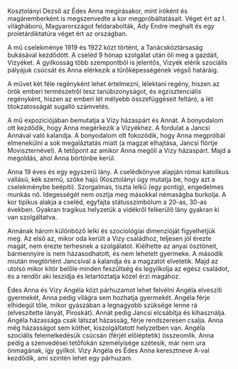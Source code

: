 Kosztolányi Dezső az Édes Anna megírásakor, mint íróként és magánemberként is megszenvedte a kor megpróbáltatásait. Véget ért az I. világháború, Magyarországot feldarabolták, Ady Endre meghalt és egy proletárdiktatúra véget ért az országban.

A mű cselekménye 1919 és 1922 közt történt, a Tanácsköztársaság bukásával kezdődött. A cseléd 9 hónap szolgálat után öli meg a gazdáit, Vizyéket. A gyilkosság több szempontból is jelentős, Vizyék elérik szociális pályájuk csúcsát és Anna elérkezik a tűrőképességének végső határáig.

A művet két féle regényként lehet értelmezni, lélektani regény, hiszen az örök emberi természetről tesz tanúbizonyságot, és egzisztenciális regényként, hiszen az emberi lét mélyebb összefüggéseit feltáró, a lét titokzatosságát sugalló számvetés.

A mű expozíciójában bemutatja a Vizy házaspárt és Annát. A bonyodalom ott kezdődik, hogy Anna megérkezik a Vizyékhez. A fordulat a Jancsi Annával való kalandja. A bonyodalom ott fokozódik, hogy Anna megpróbál elmenekülni a sok megaláztatás miatt (a magzat elhajtása, Jancsi flörtje Moviszternével). A tetőpont az amikor Anna megöli a Vizy házaspárt. Majd a megoldás, ahol Anna börtönbe kerül.

Anna 19 éves és egy egyszerű lány. A cselédkönyve alapján római katolikus vallású, kék szemű, szőke hajú (Kosztolányi úgy mutatja be, hogy azt a cselekménybe beépíti). Szorgalmas, tiszta lelkű (egy pontig), engedelmes munkás nő. Idegességét nem osztja meg másokkal némaságba burkolja. A kor tipikus alakja a cseléd, egyfajta státusszimbólum a 20-as, 30-as években. Gyakran tragikus helyzetük a vidékről felkerülő lány gyakran ki van szolgáltatva.

Annának három különböző lelki és szociológiai dimenzióját figyelhetjük meg. Az első az, mikor oda került a Vizy családhoz, teljesen jól érezte magát, nem érezte terhesnek a szolgálatot. Kiélhette az anyai ösztöneit, bármennyire is nem házasodhatott, és nem lehetett gyermeke. A második miután megtörtént Jancsival a kalandja és a magzatot elvetetik. Majd az utolsó mikor kitör belőle minden feszültség és legyilkolja az egész családot, és a rendőr aki leszidja és letartóztatja közel érzi magához.

Édes Anna és Vizy Angéla közt párhuzamot lehet felvélni Angéla elveszíti gyermekét, Anna pedig világra sem hozhatja gyermekét. Angéla férje elhidegül tőle, mikor gyászában a legnagyobb szüksége lenne rá (elveszítette lányát, Piroskát). Annát pedig Jancsi elcsábítja és kihasználja. Angéla házassága csak látszat házasság, férje rendszeresen csalja. Anna még házasságot sem köthet, kiszolgáltatott helyzetben van. Angéla szociális felemelkedésük csúcsán (férjét előléptetik) összeomlik. Anna pedig a szenvedései tetőfokán személyisége szétesik, már nem ura önmagának, így gyilkol. Vizy Angéla és Édes Anna keresztneve A-val kezdődik, ami szintén lehet egy párhuzam.

